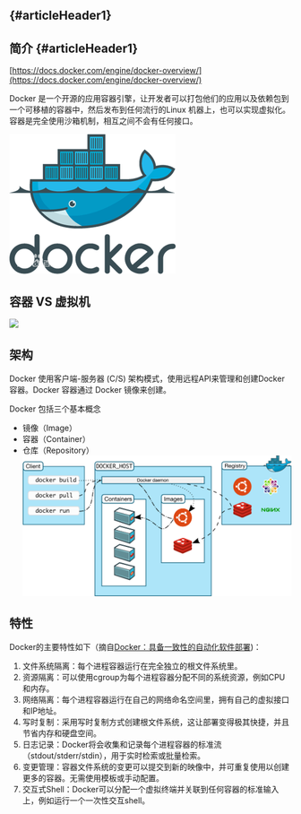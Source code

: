 ##  {#articleHeader1}

## 简介 {#articleHeader1}

[https://docs.docker.com/engine/docker-overview/](https://docs.docker.com/engine/docker-overview/)

Docker 是一个开源的应用容器引擎，让开发者可以打包他们的应用以及依赖包到一个可移植的容器中，然后发布到任何流行的Linux 机器上，也可以实现虚拟化。容器是完全使用沙箱机制，相互之间不会有任何接口。

![](/images/docker.jpg)

## 容器 VS 虚拟机

![](https://byml.github.io/docker_info/images/docker-0.jpg)

## 架构

Docker 使用客户端-服务器 \(C/S\) 架构模式，使用远程API来管理和创建Docker容器。Docker 容器通过 Docker 镜像来创建。

Docker 包括三个基本概念

* 镜像（Image）
* 容器（Container）
* 仓库（Repository）![](/images/docker-architecture.svg)

## 特性

Docker的主要特性如下（摘自[Docker：具备一致性的自动化软件部署](http://www.infoq.com/cn/news/2013/04/Docker)\)：

1. 文件系统隔离：每个进程容器运行在完全独立的根文件系统里。
2. 资源隔离：可以使用cgroup为每个进程容器分配不同的系统资源，例如CPU和内存。
3. 网络隔离：每个进程容器运行在自己的网络命名空间里，拥有自己的虚拟接口和IP地址。
4. 写时复制：采用写时复制方式创建根文件系统，这让部署变得极其快捷，并且节省内存和硬盘空间。
5. 日志记录：Docker将会收集和记录每个进程容器的标准流（stdout/stderr/stdin），用于实时检索或批量检索。
6. 变更管理：容器文件系统的变更可以提交到新的映像中，并可重复使用以创建更多的容器。无需使用模板或手动配置。
7. 交互式Shell：Docker可以分配一个虚拟终端并关联到任何容器的标准输入上，例如运行一个一次性交互shell。

```

```



